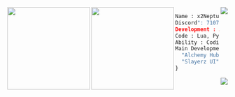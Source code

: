 <img align="left" src="https://cdn.discordapp.com/attachments/1170025747872751736/1170390944063959110/N.png" width="189"/>

<img align="left" src="https://cdn.discordapp.com/attachments/1170025747872751736/1170390773636812800/Profile3.png" width="189"/>


<img align="right" src="https://github-readme-stats.vercel.app/api?username=x2-Neptune&theme=algolia&hide_border=false&include_all_commits=true&count_private=false"/>

```py
Name : x2Neptune
Discord": 710731327611207692
Development : Alchemy Hub, Crazzy Hub, Phoenix Hub
Code : Lua, Py, Html, Js, Node
Ability : Coding , Bypass , Decoder , Design
Main Development : {
  "Alchemy Hub": "Free Script Hub support PC / Mobile with high quality",
  "Slayerz UI": "Free Ui Library that support PC / Mobile will stable!"
}
```


<img align="right" src="https://github-readme-streak-stats.herokuapp.com/?user=x2-Neptune&theme=algolia&hide_border=false" />
